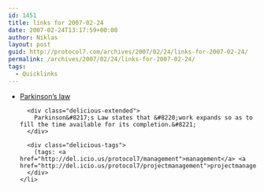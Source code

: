 ```yaml
---
id: 1451
title: links for 2007-02-24
date: 2007-02-24T13:17:59+00:00
author: Niklas
layout: post
guid: http://protocol7.com/archives/2007/02/24/links-for-2007-02-24/
permalink: /archives/2007/02/24/links-for-2007-02-24/
tags:
  - Quicklinks
---
```

<div class='microid-d4b4264c97d6eeaaa7e8b7aba4046ccaa334939f'>
  <ul class="delicious">
    <li>
      <div class="delicious-link">
        <a href="http://en.wikipedia.org/wiki/Parkinson's_law">Parkinson&#8217;s law</a>
      </div>
      
      <div class="delicious-extended">
        Parkinson&#8217;s Law states that &#8220;work expands so as to fill the time available for its completion.&#8221;
      </div>
      
      <div class="delicious-tags">
        (tags: <a href="http://del.icio.us/protocol7/management">management</a> <a href="http://del.icio.us/protocol7/projectmanagement">projectmanagement</a>)
      </div>
    </li>
  </ul>
</div>